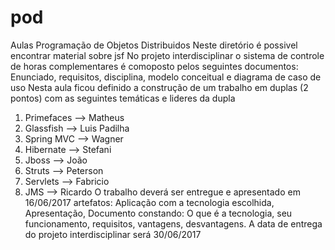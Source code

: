 # pod
Aulas Programação de Objetos Distribuidos
Neste diretório é possivel encontrar material sobre jsf
No projeto interdisciplinar o sistema de controle de horas complementares é comoposto pelos seguintes documentos: Enunciado, requisitos, 
disciplina, modelo conceitual e diagrama de caso de uso
Nesta aula ficou definido a construção de um trabalho em duplas (2 pontos) com as seguintes temáticas e lideres da dupla
1. Primefaces --> Matheus
2. Glassfish --> Luis Padilha
3. Spring MVC --> Wagner
4. Hibernate --> Stefani
5. Jboss --> João
6. Struts --> Peterson
7. Servlets --> Fabricio
8. JMS --> Ricardo
O trabalho deverá ser entregue e apresentado em 16/06/2017 artefatos: Aplicação com a tecnologia escolhida, Apresentação, Documento constando:
O que é a tecnologia, seu funcionamento, requisitos, vantagens, desvantagens.
A data de entrega do projeto interdisciplinar será 30/06/2017

